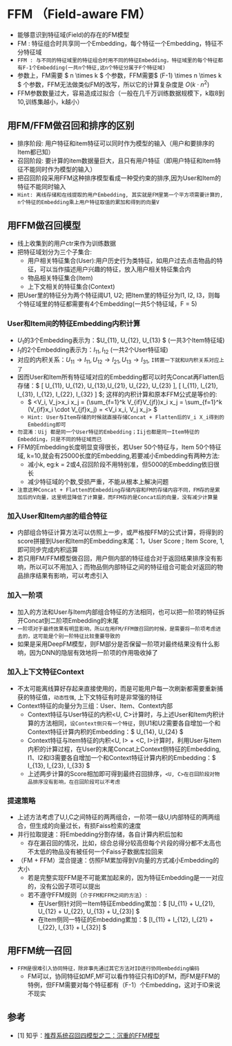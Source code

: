 # FFM （Field-aware FM）

* 能够意识到特征域(Field)的存在的FM模型
* FM : 特征组合时共享同一个Embedding，每个特征一个Embedding，特征不分特征域
* `FFM : 与不同的特征域里的特征组合时用不同的特征Embedding，特征域里的每个特征都有F-1个Embedding(一共n个特征,这n个特征分属于F个特征域)`
* 参数上，FM需要 $ n \times k $ 个参数，FFM需要$ (F-1) \times n \times k $ 个参数，FFM无法做类似FM的改写，所以它的计算复杂度是 $O(k\cdot n^2)$
* FFM参数数量过大，容易造成过拟合（一般在几千万训练数据规模下，k取8到10,训练集越小，k越小）


## 用FM/FFM做召回和排序的区别

* 排序阶段: 用户特征和item特征可以同时作为模型的输入（用户和要排序的Item都已知）
* 召回阶段: 要计算的item数据量巨大，且只有用户特征（即用户特征和Item特征不能同时作为模型的输入）
* 把召回阶段采用FFM这种排序模型看成一种受约束的排序,因为User和Item的特征不能同时输入
* `Hint: 离线存储和在线提取的用户Embedding, 其实就是FM里第一个平方项需要计算的, n个特征的Embedding乘上用户特征取值的累加和得到的向量V`


## 用FFM做召回模型

* 线上收集到的用户ctr来作为训练数据
* 把特征域划分为三个子集合:
    * 用户相关特征集合(User):用户历史行为类特征，如用户过去点击物品的特征，可以当作描述用户兴趣的特征，放入用户相关特征集合内
    * 物品相关特征集合(Item)
    * 上下文相关的特征集合(Context)
* 把User里的特征分为两个特征阈U1, U2; 把Item里的特征分为I1, I2, I3，则每个特征域里的特征都需要有4个Embedding(一共5个特征域，F = 5)

### User和Item`间`的特征Embedding内积计算

* $U_1$的3个Embedding表示为：$U_{11}, U_{12}, U_{13} $ (一共3个Item特征域)
* $I_1$的2个Embedding表示为：$I_{11}, I_{12}$ (一共2个User特征域)
* 对应的内积关系：$U_{11} \rightarrow I_{11}, U_{12} \rightarrow I_{21}, U_{13} \rightarrow I_{31}$, `I转置一下就和U内积关系对应上了`
* 因而User和Item所有特征域对应的Embedding都可以时先Concat再Flatten后存储：$ [ U_{11}, U_{12}, U_{13},U_{21}, U_{22}, U_{23} ], [ I_{11}, I_{21}, I_{31}, I_{12}, I_{22}, I_{32} ] $; 这样的内积计算和原本FFM公式是等价的:
    * $ <V_i, V_j>x_i x_j = (\sum_{f=1}^k V_{if}V_{jf})x_i x_j = \sum_{f=1}^k (V_{if}x_i \cdot V_{jf}x_j) = <V_i x_i, V_j x_j> $
    * `Hint: User与Item存储的时候就直接存储Concat + Flatten后的V_i X_i得到的Embedding即可`
* `勿混淆：Uij 都是同一个User特征的Embedding；Iij也都是同一Item特征的Embedding，只是不同的特征域而已`
* FFM的Embedding长度明显变得很长，若User 50个特征与，Item 50个特征域, k=10,就会有25000长度的Embedding,若要减小Embedding有两种方法:
    * 减小k, eg:k = 2或4,召回阶段不用特别准，但5000的Embedding依旧很长
    * 减少特征域的个数,受损严重，不能从根本上解决问题
* `注意这种Concat + Flatten的Embedding存储内容和FM的存储内容不同，FM存的是累加后的V向量，这里明显降低了计算量，而FFM存的是Concat后的向量，没有减少计算量`

### 加入User和Item`内部`的组合特征

* 内部组合特征计算方法可以仿照上一步，或严格按FFM的公式计算，将得到的score拼接到User和Item的Embedding末尾：1，User Score ; Item Score, 1, 即可同步完成内积运算
* 若只用FM/FFM模型做召回，用户侧内部的特征组合对于返回结果排序没有影响，所以可以不用加入；而物品侧内部特征之间的特征组合可能会对返回的物品排序结果有影响，可以考虑引入

### 加入一阶项

* 加入的方法和User与Item内部组合特征的方法相同，也可以把一阶项的特征拆开Concat到二阶项Embedding的末尾
* `一阶项对于最终效果有明显影响，所以在用FM/FFM做召回的时候，是需要将一阶项考虑进去的，这可能是个别一阶特征比较重要导致的`
* 如果是采用DeepFM模型，则FM部分是否保留一阶项对最终结果没有什么影响，因为DNN的隐层有效地将一阶项的作用吸收掉了

### 加入上下文特征Context

* 不太可能离线算好存起来直接使用的，而是可能用户每一次刷新都需要重新捕获的特征值，`动态性强`, 上下文特征有时是非常强的特征
* Context特征的向量分为三组：User、Item、Context内部
    * Context特征与User特征的内积<U, C>计算时，与上述User和Item内积计算的方法相同，`设Context侧只有一个特征`，则U1和U2需要各自增加一个和Context特征计算内积的Embedding：$ U_{14}, U_{24} $
    * Context特征与Item特征的内积<U, I> + <C, I>计算时，利用User与Item内积的计算过程，在User的末尾Concat上Context侧特征的Embedding, I1、I2和I3需要各自增加一个和Context特征计算内积的Embedding：$ I_{13}, I_{23}, I_{33} $
    * 上述两步计算的Score相加即可得到最终召回排序，`<U, C>在召回阶段对物品排序没有影响，在召回阶段可以不考虑`

### 提速策略

* 上述方法考虑了U,I,C之间特征的两两组合，一阶项一级U,I内部特征的两两组合，但生成的向量过长，有损Faiss检索的速度
* 并行拉取提速：将Embedding分割存储，各自计算内积后加和
    * 存在漏召回的情况，比如，综合总得分较高但每个片段的得分都不太高也不太低的物品没有被任何一个Faiss子数据库拉回来
* （FM + FFM）混合提速：仿照FM累加得到V向量的方式减小Embedding的大小
    * 若是完整实现FFM是不可能累加起来的，因为特征Embedding是一一对应的，没有公因子项可以提出
    * 若不遵守FFM规则（`介于FM和FFM之间的方法`）:
        * 在User侧针对同一Item特征Embedding累加：$ [U_{11} + U_{21}, U_{12} + U_{22}, U_{13} + U_{23}] $
        * 在Item侧同一特征的Embedding累加：$ [I_{11} + I_{12}, I_{21} + I_{22}, I_{31} + I_{32}] $

## 用FFM统一召回
* `FFM是很难引入协同特征，除非事先通过其它方法对ID进行协同embedding编码`
    * FM可以，协同特征如MF,MF可以看作特征只有ID的FM，而FM是FFM的特例，但FFM需要对每个特征都有（F-1）个Embedding，这对于ID来说不现实


## 参考

* [1] 知乎：[推荐系统召回四模型之二：沉重的FFM模型](https://zhuanlan.zhihu.com/p/59528983)
